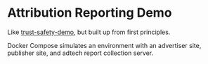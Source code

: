 Attribution Reporting Demo
==========================

Like [trust-safety-demo](https://github.com/GoogleChromeLabs/trust-safety-demo/tree/main/attribution-reporting), but built up from first principles.

Docker Compose simulates an environment with an advertiser site, publisher site, and adtech report collection server.

